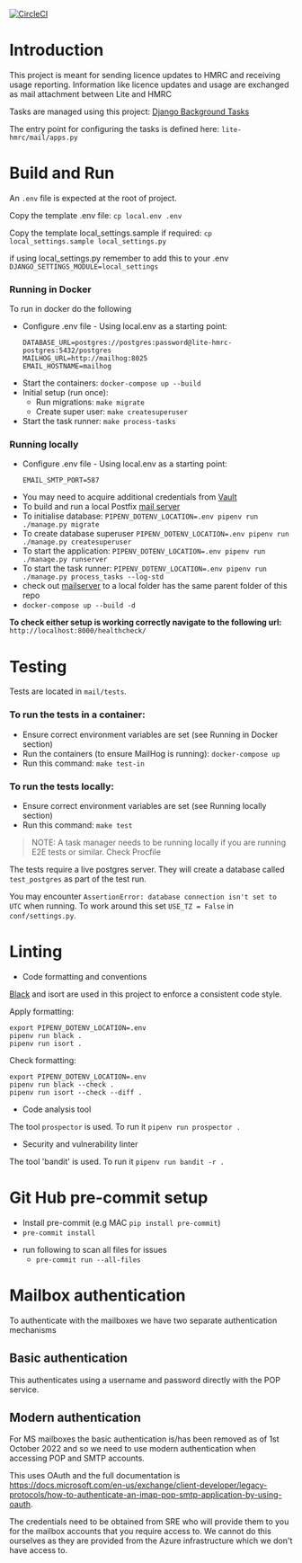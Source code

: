 [![CircleCI](https://circleci.com/gh/uktrade/lite-hmrc.svg?style=svg)](https://circleci.com/gh/uktrade/lite-hmrc)

# Introduction
This project is meant for sending licence updates to HMRC and receiving usage reporting. Information like licence updates
and usage are exchanged as mail attachment between Lite and HMRC

Tasks are managed using this project: [Django Background Tasks](https://github.com/arteria/django-background-tasks/blob/master/docs/index.rst)

The entry point for configuring the tasks is defined here: `lite-hmrc/mail/apps.py`


# Build and Run
An `.env` file is expected at the root of project.

Copy the template .env file: `cp local.env .env`

Copy the template local_settings.sample if required: `cp local_settings.sample local_settings.py`

if using local_settings.py remember to add this to your .env `DJANGO_SETTINGS_MODULE=local_settings`


### Running in Docker
To run in docker do the following
- Configure .env file - Using local.env as a starting point:
  ```properties
  DATABASE_URL=postgres://postgres:password@lite-hmrc-postgres:5432/postgres
  MAILHOG_URL=http://mailhog:8025
  EMAIL_HOSTNAME=mailhog
  ```
- Start the containers: `docker-compose up --build`
- Initial setup (run once):
  - Run migrations: `make migrate`
  - Create super user: `make createsuperuser`
- Start the task runner: `make process-tasks`


### Running locally
- Configure .env file - Using local.env as a starting point:
  ```properties
  EMAIL_SMTP_PORT=587
  ```
- You may need to acquire additional credentials from [Vault](https://vault.ci.uktrade.digital/)
- To build and run a local Postfix [mail server](https://github.com/uktrade/mailserver)
- To initialise database: `PIPENV_DOTENV_LOCATION=.env pipenv run ./manage.py migrate`
- To create database superuser `PIPENV_DOTENV_LOCATION=.env pipenv run ./manage.py createsuperuser`
- To start the application: `PIPENV_DOTENV_LOCATION=.env pipenv run ./manage.py runserver`
- To start the task runner: `PIPENV_DOTENV_LOCATION=.env pipenv run ./manage.py process_tasks --log-std`
- check out [mailserver](https://github.com/uktrade/mailserver) to a local folder
has the same parent folder of this repo
- `docker-compose up --build -d`

**To check either setup is working correctly navigate to the following url:** `http://localhost:8000/healthcheck/`

# Testing
Tests are located in `mail/tests`.

### To run the tests in a container:
- Ensure correct environment variables are set (see Running in Docker section)
- Run the containers (to ensure MailHog is running): `docker-compose up`
- Run this command: `make test-in`

### To run the tests locally:
- Ensure correct environment variables are set (see Running locally section)
- Run this command: `make test`

> NOTE: A task manager needs to be running locally if you are running E2E tests or similar. Check Procfile

The tests require a live postgres server. They will create a database called
`test_postgres` as part of the test run.

You may encounter `AssertionError: database connection isn't set to UTC` when running. To work around this set
`USE_TZ = False` in `conf/settings.py`.

# Linting

- Code formatting and conventions

[Black](https://black.readthedocs.io/en/stable/) and isort are used in this project to enforce a consistent code style.

Apply formatting:

    export PIPENV_DOTENV_LOCATION=.env
    pipenv run black .
    pipenv run isort .

Check formatting:

    export PIPENV_DOTENV_LOCATION=.env
    pipenv run black --check .
    pipenv run isort --check --diff .

- Code analysis tool

The tool `prospector` is used. To run it `pipenv run prospector .`

- Security and vulnerability linter

The tool 'bandit' is used. To run it `pipenv run bandit -r .`

# Git Hub pre-commit setup
- Install pre-commit (e.g MAC `pip install pre-commit`)
- `pre-commit install`
* run following to scan all files for issues
  - `pre-commit run --all-files`

# Mailbox authentication

To authenticate with the mailboxes we have two separate authentication mechanisms

## Basic authentication

This authenticates using a username and password directly with the POP service.

## Modern authentication

For MS mailboxes the basic authentication is/has been removed as of 1st October 2022 and so we need to use modern authentication when accessing POP and SMTP accounts.

This uses OAuth and the full documentation is https://docs.microsoft.com/en-us/exchange/client-developer/legacy-protocols/how-to-authenticate-an-imap-pop-smtp-application-by-using-oauth.

The credentials need to be obtained from SRE who will provide them to you for the mailbox accounts that you require access to. We cannot do this ourselves as they are provided from the Azure infrastructure which we don't have access to.
